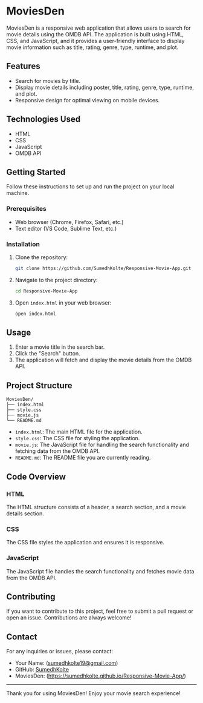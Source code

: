 # MoviesDen

MoviesDen is a responsive web application that allows users to search for movie details using the OMDB API. The application is built using HTML, CSS, and JavaScript, and it provides a user-friendly interface to display movie information such as title, rating, genre, type, runtime, and plot.

## Features

- Search for movies by title.
- Display movie details including poster, title, rating, genre, type, runtime, and plot.
- Responsive design for optimal viewing on mobile devices.

## Technologies Used

- HTML
- CSS
- JavaScript
- OMDB API

## Getting Started

Follow these instructions to set up and run the project on your local machine.

### Prerequisites

- Web browser (Chrome, Firefox, Safari, etc.)
- Text editor (VS Code, Sublime Text, etc.)

### Installation

1. Clone the repository:
   ```bash
   git clone https://github.com/SumedhKolte/Responsive-Movie-App.git
   ```

2. Navigate to the project directory:
   ```bash
   cd Responsive-Movie-App
   ```

3. Open `index.html` in your web browser:
   ```bash
   open index.html
   ```

## Usage

1. Enter a movie title in the search bar.
2. Click the "Search" button.
3. The application will fetch and display the movie details from the OMDB API.

## Project Structure

```
MoviesDen/
├── index.html
├── style.css
├── movie.js
└── README.md
```

- `index.html`: The main HTML file for the application.
- `style.css`: The CSS file for styling the application.
- `movie.js`: The JavaScript file for handling the search functionality and fetching data from the OMDB API.
- `README.md`: The README file you are currently reading.

## Code Overview

### HTML

The HTML structure consists of a header, a search section, and a movie details section.


### CSS

The CSS file styles the application and ensures it is responsive.



### JavaScript

The JavaScript file handles the search functionality and fetches movie data from the OMDB API.



## Contributing

If you want to contribute to this project, feel free to submit a pull request or open an issue. Contributions are always welcome!

## Contact

For any inquiries or issues, please contact:
- Your Name: (sumedhkolte19@gmail.com)
- GitHub: [SumedhKolte](https://github.com/SumedhKolte)
- MoviesDen: (https://sumedhkolte.github.io/Responsive-Movie-App/)

---

Thank you for using MoviesDen! Enjoy your movie search experience!
